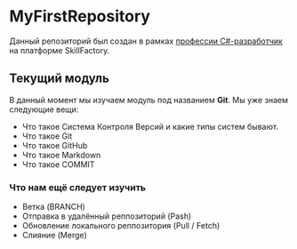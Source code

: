 # MyFirstRepository
Данный репозиторий был создан в рамках [профессии C#-разработчик](https://skillfactory.ru/csharp) на платформе SkillFactory.
## Текущий модуль
В данный момент мы изучаем модуль под названием **Git**.
Мы уже знаем следующие вещи:
* Что такое Система Контроля Версий и какие типы систем бывают.
* Что такое Git
* Что такое GitHub
* Что такое Markdown
* Что такое COMMIT

### Что нам ещё следует изучить
* Ветка (BRANCH)
* Отправка в удалённый реппозиторий (Pash)
* Обновление локального реппозитория (Pull / Fetch)
* Слияние (Merge)